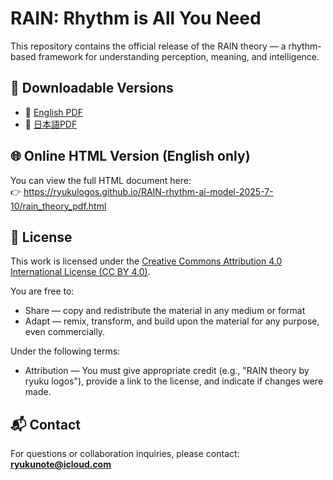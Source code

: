 # RAIN: Rhythm is All You Need

This repository contains the official release of the RAIN theory — a rhythm-based framework for understanding perception, meaning, and intelligence.

## 📄 Downloadable Versions

- 📘 [English PDF](https://github.com/RyukuLogos/RAIN-rhythm-ai-model-2025-7-10/blob/main/RAIN_%20english.pdf)
- 📙 [日本語PDF](RAIN日本語版.pdf)

## 🌐 Online HTML Version (English only)

You can view the full HTML document here:  
👉 https://ryukulogos.github.io/RAIN-rhythm-ai-model-2025-7-10/rain_theory_pdf.html

## 📜 License

This work is licensed under the [Creative Commons Attribution 4.0 International License (CC BY 4.0)](https://creativecommons.org/licenses/by/4.0/).

You are free to:
- Share — copy and redistribute the material in any medium or format
- Adapt — remix, transform, and build upon the material for any purpose, even commercially.

Under the following terms:
- Attribution — You must give appropriate credit (e.g., "RAIN theory by ryuku logos"), provide a link to the license, and indicate if changes were made.

## 📬 Contact

For questions or collaboration inquiries, please contact:  
**ryukunote@icloud.com**

